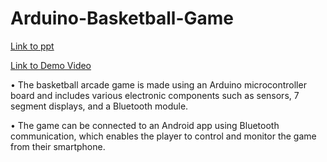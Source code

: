 # Arduino-Basketball-Game

[Link to ppt](https://docs.google.com/presentation/d/1KHL76H-v5z_78b6EFGkJCye7hlheK01VRx27MVGZU5k/edit?usp=sharing)

[Link to Demo Video](https://drive.google.com/file/d/1nNlCXD8QQng39tBCoEN_ni6TVjt7qRvl/view?usp=sharing)

• The basketball arcade game is made using an Arduino microcontroller board and includes various electronic
components such as sensors, 7 segment displays, and a Bluetooth module.

• The game can be connected to an Android app using Bluetooth communication, which enables the player to
control and monitor the game from their smartphone.
